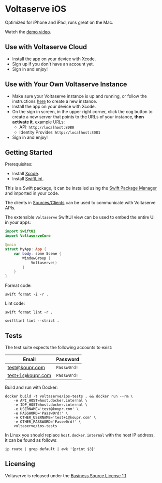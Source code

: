 # Voltaserve iOS

Optimized for iPhone and iPad, runs great on the Mac.

Watch the [demo video](https://youtu.be/RpHp0OEa_o8?feature=shared).

## Use with Voltaserve Cloud

- Install the app on your device with Xcode.
- Sign up if you don't have an account yet.
- Sign in and enjoy!

## Use with Your Own Voltaserve Instance

- Make sure your Voltaserve instance is up and running, or follow the instructions [here](https://github.com/kouprlabs/voltaserve) to create a new instance.
- Install the app on your device with Xcode.
- On the sign in screen, in the upper right corner, click the cog button to create a new server that points to the URLs of your instance, **then activate it**, example URLs:
  - API: `http://localhost:8080`
  - Identity Provider: `http://localhost:8081`
- Sign in and enjoy!

## Getting Started

Prerequisites:

- Install [Xcode](https://developer.apple.com/xcode/).
- Install [SwiftLint](https://github.com/realm/SwiftLint).

This is a Swift package, it can be installed using the [Swift Package Manager](https://www.swift.org/documentation/package-manager/) and imported in your code.

The clients in [Sources/Clients](./Sources/Clients) can be used to communicate with Voltaserve APIs.

The extensible `Voltaserve` SwiftUI view can be used to embed the entire UI in your apps:

```swift
import SwiftUI
import VoltaserveCore

@main
struct MyApp: App {
    var body: some Scene {
        WindowGroup {
            Voltaserve()
        }
    }
}
```

Format code:

```shell
swift format -i -r .
```

Lint code:

```shell
swift format lint -r .
```

```shell
swiftlint lint --strict .
```

## Tests

The test suite expects the following accounts to exist:

| Email            | Password    |
| ---------------- | ----------- |
| test@koupr.com   | `Passw0rd!` |
| test+1@koupr.com | `Passw0rd!` |

Build and run with Docker:

```shell
docker build -t voltaserve/ios-tests . && docker run --rm \
    -e API_HOST=host.docker.internal \
    -e IDP_HOST=host.docker.internal \
    -e USERNAME='test@koupr.com' \
    -e PASSWORD='Passw0rd!' \
    -e OTHER_USERNAME='test+1@koupr.com' \
    -e OTHER_PASSWORD='Passw0rd!' \
    voltaserve/ios-tests
```

In Linux you should replace `host.docker.internal` with the host IP address, it can be found as follows:

```shell
ip route | grep default | awk '{print $3}'
```

## Licensing

Voltaserve is released under the [Business Source License 1.1](LICENSE).
